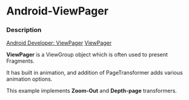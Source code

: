 # Android-ViewPager

<h3>Description</h3>
<a href="https://developer.android.com/training/animation/screen-slide.html">Android Developer: ViewPager</a>
<a href="https://developer.android.com/reference/android/support/v4/view/ViewPager.html">ViewPager</a>
<p></p>
<p><b>ViewPager</b> is a ViewGroup object which is often used to present Fragments.</p>
<p> It has built in animation, and addition of PageTransformer adds various animation options.</p>
<p>This example implements <b>Zoom-Out</b> and <b>Depth-page</b> transformers.</p>
